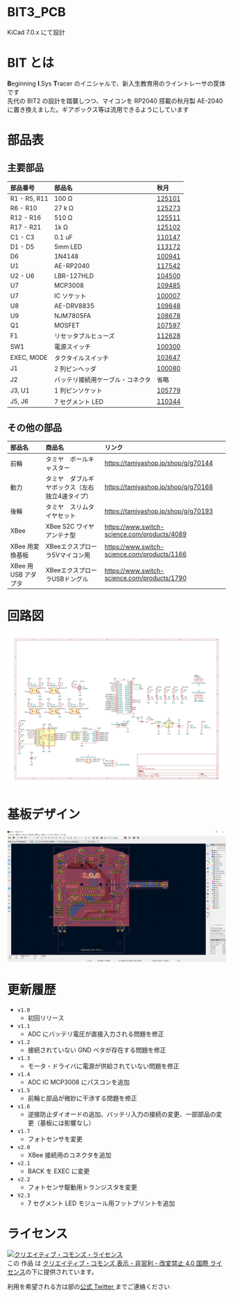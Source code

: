 # BIT3_PCB

KiCad 7.0.x にて設計

# BIT とは

**B**eginning **I**.Sys **T**racer のイニシャルで、新入生教育用のライントレーサの筐体です  
先代の BIT2 の設計を踏襲しつつ、マイコンを RP2040 搭載の秋月製 AE-2040 に置き換えました。ギアボックス等は流用できるようにしています

# 部品表

## 主要部品

| 部品番号 | 部品名 | 秋月 |
|:----|:----|:----|
| R1 - R5, R11 | 100 Ω | [125101](https://akizukidenshi.com/catalog/g/g125101/) |
| R6 - R10 | 27 k Ω | [125273](https://akizukidenshi.com/catalog/g/g125273/) |
| R12 - R16 | 510 Ω | [125511](https://akizukidenshi.com/catalog/g/g125511/) |
| R17 - R21 | 1k Ω | [125102](https://akizukidenshi.com/catalog/g/g125102/) |
| C1 - C3 | 0.1 uF | [110147](https://akizukidenshi.com/catalog/g/g110147/) |
| D1 - D5 | 5mm LED | [113172](https://akizukidenshi.com/catalog/g/g113172/) |
| D6 | 1N4148 | [100941](https://akizukidenshi.com/catalog/g/g100941/) |
| U1 | AE-RP2040 | [117542](https://akizukidenshi.com/catalog/g/g117542/) |
| U2 - U6 | LBR-127HLD | [104500](https://akizukidenshi.com/catalog/g/g104500/) |
| U7 | MCP3008 | [109485](https://akizukidenshi.com/catalog/g/g109485/) |
| U7 | IC ソケット | [100007](https://akizukidenshi.com/catalog/g/g100007/) |
| U8 | AE-DRV8835 | [109848](https://akizukidenshi.com/catalog/g/g109848/) |
| U9 | NJM7805FA | [108678](https://akizukidenshi.com/catalog/g/g108678/) |
| Q1 | MOSFET | [107597](https://akizukidenshi.com/catalog/g/g107597/) |
| F1 | リセッタブルヒューズ | [112628](https://akizukidenshi.com/catalog/g/g112628/) |
| SW1 | 電源スイッチ | [100300](https://akizukidenshi.com/catalog/g/g100300/) |
| EXEC, MODE | タクタイルスイッチ | [103647](https://akizukidenshi.com/catalog/g/g103647/) |
| J1 | 2 列ピンヘッダ | [100080](https://akizukidenshi.com/catalog/g/g100080/) |
| J2 | バッテリ接続用ケーブル・コネクタ | 省略 |
| J3, U1 | 1 列ピンソケット | [105779](https://akizukidenshi.com/catalog/g/g105779/) |
| J5, J6 | 7 セグメント LED  | [110344](https://akizukidenshi.com/catalog/g/g110344/) |

## その他の部品

| 部品名 | 商品名 | リンク |
|:----|:----|:----|
| 前輪 | タミヤ　ボールキャスター | <https://tamiyashop.jp/shop/g/g70144> |
| 動力 | タミヤ　ダブルギヤボックス（左右独立4速タイプ） | <https://tamiyashop.jp/shop/g/g70168> |
| 後輪 | タミヤ　スリムタイヤセット | <https://tamiyashop.jp/shop/g/g70193> |
| XBee | XBee S2C ワイヤアンテナ型 | <https://www.switch-science.com/products/4089> |
| XBee 用変換基板 | XBeeエクスプローラ5Vマイコン用 | <https://www.switch-science.com/products/1166> |
| XBee 用 USB アダプタ | XBeeエクスプローラUSBドングル | <https://www.switch-science.com/products/1790> |

# 回路図

![BIT3＿Schematic](./img/BIT3.svg)

# 基板デザイン

![BIT3＿PCB](./img/BIT3_PCB_Design.png)

# 更新履歴

- `v1.0`
  - 初回リリース
- `v1.1`
  - ADC にバッテリ電圧が直接入力される問題を修正
- `v1.2`
  - 接続されていない GND ベタが存在する問題を修正
- `v1.3`
  - モータ・ドライバに電源が供給されていない問題を修正
- `v1.4`
  - ADC IC MCP3008 にパスコンを追加
- `v1.5` 
  - 前輪と部品が微妙に干渉する問題を修正
- `v1.6`
  - 逆接防止ダイオードの追加、バッテリ入力の接続の変更、一部部品の変更（基板には影響なし）
- `v1.7`
  - フォトセンサを変更
- `v2.0`
  - XBee 接続用のコネクタを追加
- `v2.1`
  - BACK を EXEC に変更
- `v2.2`
  -  フォトセンサ駆動用トランジスタを変更
- `V2.3`
  - 7 セグメント LED モジュール用フットプリントを追加

# ライセンス

<a rel="license" href="http://creativecommons.org/licenses/by-nc-nd/4.0/"><img alt="クリエイティブ・コモンズ・ライセンス" style="border-width:0" src="https://i.creativecommons.org/l/by-nc-nd/4.0/88x31.png" /></a><br />この 作品 は <a rel="license" href="http://creativecommons.org/licenses/by-nc-nd/4.0/">クリエイティブ・コモンズ 表示 - 非営利 - 改変禁止 4.0 国際 ライセンス</a>の下に提供されています。

利用を希望される方は部の[公式 Twitter ](https://twitter.com/ISys_robocon)までご連絡ください

